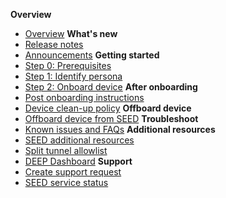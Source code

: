**Overview**
  - [Overview](overview)
  **What's new**
  - [Release notes](release-notes)
  - [Announcements](announcements)
  **Getting started**  
  - [Step 0: Prerequisites](prerequisites-for-onboarding)
  - [Step 1: Identify persona](identify-seed-onboarding-persona)
  - [Step 2: Onboard device](onboard-device/onboard-device-to-seed)
**After onboarding**    
  - [Post onboarding instructions](post-onboarding-instructions/post-onboarding-steps-and-verification)
  - [Device clean-up policy](device-clean-up-policy)
  **Offboard device**
  - [Offboard device from SEED](offboard-device/offboard-device-from-seed)
**Troubleshoot**
  - [Known issues and FAQs](faqs/seed-faqs)
**Additional resources**  
  - [SEED additional resources](additional-resources/additional-resources)
  - [Split tunnel allowlist](additional-resources/split-tunnel-allowlist)
  - [DEEP Dashboard](deep/deep-overview.md)
**Support**
  - [Create support request](raise-an-incident-support-request)
  - [SEED service status](seed-status)
 
